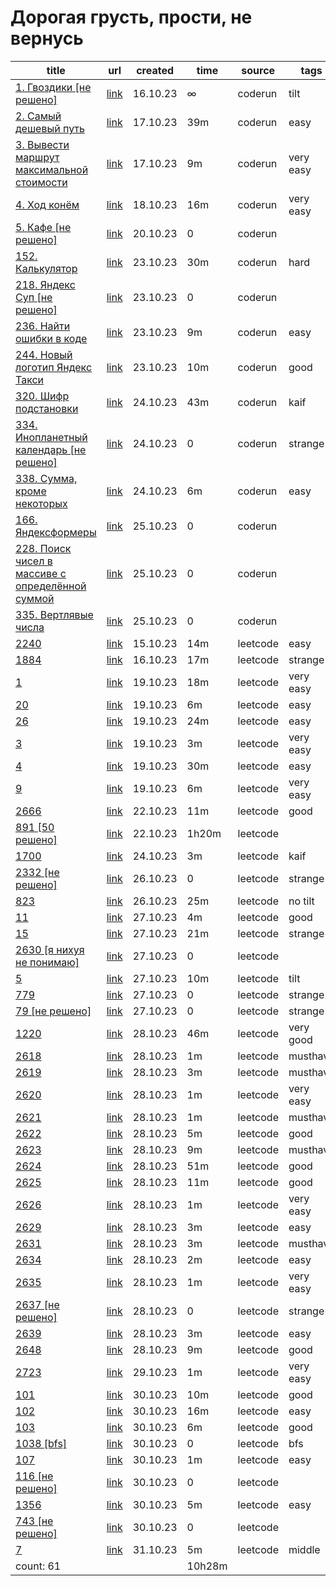 # Дорогая грусть, прости, не вернусь
|title|url|created|time|source|tags|
|---|---|---|---|---|---|
|[1. Гвоздики [не решено]](https://github.com/lld4n/leetcode/tree/master/1.%20Гвоздики%20%5Bне%20решено%5D)|[link](https://coderun.yandex.ru/problem/pin?currentPage=1&pageSize=10&rowNumber=1&compiler=nodejs)|16.10.23|∞|coderun|tilt|
|[2. Самый дешевый путь](https://github.com/lld4n/leetcode/tree/master/2.%20Самый%20дешевый%20путь)|[link](https://coderun.yandex.ru/problem/cheapest-way?currentPage=1&pageSize=10&rowNumber=2&compiler=java)|17.10.23|39m|coderun|easy|
|[3. Вывести маршрут максимальной стоимости](https://github.com/lld4n/leetcode/tree/master/3.%20Вывести%20маршрут%20максимальной%20стоимости)|[link](https://coderun.yandex.ru/problem/print-the-route-of-the-maximum-cost?currentPage=1&pageSize=10&rowNumber=3)|17.10.23|9m|coderun|very easy|
|[4. Ход конём](https://github.com/lld4n/leetcode/tree/master/4.%20Ход%20конём)|[link](https://coderun.yandex.ru/problem/knight-move?currentPage=1&pageSize=10&rowNumber=4)|18.10.23|16m|coderun|very easy|
|[5. Кафе [не решено]](https://github.com/lld4n/leetcode/tree/master/5.%20Кафе%20%5Bне%20решено%5D)|[link](https://coderun.yandex.ru/problem/cafe?currentPage=1&pageSize=10&rowNumber=5)|20.10.23|0|coderun||
|[152. Калькулятор](https://github.com/lld4n/leetcode/tree/master/152.%20Калькулятор)|[link](https://coderun.yandex.ru/problem/calculator?currentPage=1&pageSize=10&tag=first_2023_frontend&rowNumber=1)|23.10.23|30m|coderun|hard|
|[218. Яндекс Суп [не решено]](https://github.com/lld4n/leetcode/tree/master/218.%20Яндекс%20Суп%20%5Bне%20решено%5D)|[link](https://coderun.yandex.ru/problem/yandex-soup?currentPage=1&pageSize=10&tag=first_2023_frontend&rowNumber=7)|23.10.23|0|coderun||
|[236. Найти ошибки в коде](https://github.com/lld4n/leetcode/tree/master/236.%20Найти%20ошибки%20в%20коде)|[link](https://coderun.yandex.ru/problem/find-bugs?currentPage=1&pageSize=10&tag=first_2023_frontend&rowNumber=9)|23.10.23|9m|coderun|easy|
|[244. Новый логотип Яндекс Такси](https://github.com/lld4n/leetcode/tree/master/244.%20Новый%20логотип%20Яндекс%20Такси)|[link](https://coderun.yandex.ru/problem/picture-with-a-variation?currentPage=3&pageSize=10&tag=first_2023_frontend&rowNumber=24)|23.10.23|10m|coderun|good|
|[320. Шифр подстановки](https://github.com/lld4n/leetcode/tree/master/320.%20Шифр%20подстановки)|[link](https://coderun.yandex.ru/problem/substitution-code?currentPage=4&pageSize=10&tag=first_2023_frontend&rowNumber=38)|24.10.23|43m|coderun|kaif|
|[334. Инопланетный календарь [не решено]](https://github.com/lld4n/leetcode/tree/master/334.%20Инопланетный%20календарь%20%5Bне%20решено%5D)|[link](https://coderun.yandex.ru/problem/alien-calendar?currentPage=5&pageSize=10&tag=first_2023_frontend&rowNumber=42)|24.10.23|0|coderun|strange|
|[338. Сумма, кроме некоторых](https://github.com/lld4n/leetcode/tree/master/338.%20Сумма,%20кроме%20некоторых)|[link](https://coderun.yandex.ru/problem/sum-except?currentPage=5&pageSize=10&tag=first_2023_frontend&rowNumber=43)|24.10.23|6m|coderun|easy|
|[166. Яндексформеры](https://github.com/lld4n/leetcode/tree/master/166.%20Яндексформеры)|[link](https://coderun.yandex.ru/problem/yandexformers?currentPage=2&pageSize=10&tag=first_2023_frontend&rowNumber=12)|25.10.23|0|coderun||
|[228. Поиск чисел в массиве с определённой суммой](https://github.com/lld4n/leetcode/tree/master/228.%20Поиск%20чисел%20в%20массиве%20с%20определённой%20суммой)|[link](https://coderun.yandex.ru/problem/search-for-numbers?currentPage=1&pageSize=10&tag=first_2023_frontend&rowNumber=8)|25.10.23|0|coderun||
|[335. Вертлявые числа](https://github.com/lld4n/leetcode/tree/master/335.%20Вертлявые%20числа)|[link](https://coderun.yandex.ru/problem/shuffling-numbers?currentPage=1&pageSize=10&search=%D0%B2%D0%B5%D1%80%D1%82%D0%BB%D1%8F%D0%B2%D1%8B%D0%B5&rowNumber=1)|25.10.23|0|coderun||
|[2240](https://github.com/lld4n/leetcode/tree/master/2240)|[link](https://leetcode.com/problems/number-of-ways-to-buy-pens-and-pencils/description/)|15.10.23|14m|leetcode|easy|
|[1884](https://github.com/lld4n/leetcode/tree/master/1884)|[link](https://leetcode.com/problems/egg-drop-with-2-eggs-and-n-floors/description/)|16.10.23|17m|leetcode|strange|
|[1](https://github.com/lld4n/leetcode/tree/master/1)|[link](https://leetcode.com/problems/two-sum/)|19.10.23|18m|leetcode|very easy|
|[20](https://github.com/lld4n/leetcode/tree/master/20)|[link](https://leetcode.com/problems/valid-parentheses/description/)|19.10.23|6m|leetcode|easy|
|[26](https://github.com/lld4n/leetcode/tree/master/26)|[link](https://leetcode.com/problems/remove-duplicates-from-sorted-array/)|19.10.23|24m|leetcode|easy|
|[3](https://github.com/lld4n/leetcode/tree/master/3)|[link](https://leetcode.com/problems/longest-substring-without-repeating-characters/)|19.10.23|3m|leetcode|very easy|
|[4](https://github.com/lld4n/leetcode/tree/master/4)|[link](https://leetcode.com/problems/median-of-two-sorted-arrays/description/)|19.10.23|30m|leetcode|easy|
|[9](https://github.com/lld4n/leetcode/tree/master/9)|[link](https://leetcode.com/problems/palindrome-number/)|19.10.23|6m|leetcode|very easy|
|[2666](https://github.com/lld4n/leetcode/tree/master/2666)|[link](https://leetcode.com/problems/allow-one-function-call/)|22.10.23|11m|leetcode|good|
|[891 [50 решено]](https://github.com/lld4n/leetcode/tree/master/891%20%5B50%20решено%5D)|[link](https://leetcode.com/problems/sum-of-subsequence-widths/)|22.10.23|1h20m|leetcode||
|[1700](https://github.com/lld4n/leetcode/tree/master/1700)|[link](https://leetcode.com/problems/number-of-students-unable-to-eat-lunch/description/)|24.10.23|3m|leetcode|kaif|
|[2332 [не решено]](https://github.com/lld4n/leetcode/tree/master/2332%20%5Bне%20решено%5D)|[link](https://leetcode.com/problems/the-latest-time-to-catch-a-bus/description/)|26.10.23|0|leetcode|strange|
|[823](https://github.com/lld4n/leetcode/tree/master/823)|[link](https://leetcode.com/problems/binary-trees-with-factors/description/?envType=daily-question&envId=2023-10-26)|26.10.23|25m|leetcode|no tilt|
|[11](https://github.com/lld4n/leetcode/tree/master/11)|[link](https://leetcode.com/problems/container-with-most-water/description/)|27.10.23|4m|leetcode|good|
|[15](https://github.com/lld4n/leetcode/tree/master/15)|[link](https://leetcode.com/problems/3sum/description/)|27.10.23|21m|leetcode|strange|
|[2630 [я нихуя не понимаю]](https://github.com/lld4n/leetcode/tree/master/2630%20%5Bя%20нихуя%20не%20понимаю%5D)|[link](https://leetcode.com/problems/memoize-ii/description/)|27.10.23|0|leetcode||
|[5](https://github.com/lld4n/leetcode/tree/master/5)|[link](https://leetcode.com/problems/longest-palindromic-substring/description/?envType=daily-question&envId=2023-10-27)|27.10.23|10m|leetcode|tilt|
|[779](https://github.com/lld4n/leetcode/tree/master/779)|[link](https://leetcode.com/problems/k-th-symbol-in-grammar/description/?envType=daily-question&envId=2023-10-25)|27.10.23|0|leetcode|strange|
|[79 [не решено]](https://github.com/lld4n/leetcode/tree/master/79%20%5Bне%20решено%5D)|[link](https://leetcode.com/problems/word-search/)|27.10.23|0|leetcode|strange|
|[1220](https://github.com/lld4n/leetcode/tree/master/1220)|[link](https://leetcode.com/problems/count-vowels-permutation/description/?envType=daily-question&envId=2023-10-28)|28.10.23|46m|leetcode|very good|
|[2618](https://github.com/lld4n/leetcode/tree/master/2618)|[link](https://leetcode.com/problems/check-if-object-instance-of-class/description/)|28.10.23|1m|leetcode|musthave|
|[2619](https://github.com/lld4n/leetcode/tree/master/2619)|[link](https://leetcode.com/problems/array-prototype-last/description/)|28.10.23|3m|leetcode|musthave|
|[2620](https://github.com/lld4n/leetcode/tree/master/2620)|[link](https://leetcode.com/problems/counter/description/)|28.10.23|1m|leetcode|very easy|
|[2621](https://github.com/lld4n/leetcode/tree/master/2621)|[link](https://leetcode.com/problems/sleep/description/)|28.10.23|1m|leetcode|musthave|
|[2622](https://github.com/lld4n/leetcode/tree/master/2622)|[link](https://leetcode.com/problems/cache-with-time-limit/)|28.10.23|5m|leetcode|good|
|[2623](https://github.com/lld4n/leetcode/tree/master/2623)|[link](https://leetcode.com/problems/memoize/description/)|28.10.23|9m|leetcode|musthave|
|[2624](https://github.com/lld4n/leetcode/tree/master/2624)|[link](https://leetcode.com/problems/snail-traversal/description/)|28.10.23|51m|leetcode|good|
|[2625](https://github.com/lld4n/leetcode/tree/master/2625)|[link](https://leetcode.com/problems/flatten-deeply-nested-array/)|28.10.23|11m|leetcode|good|
|[2626](https://github.com/lld4n/leetcode/tree/master/2626)|[link](https://leetcode.com/problems/array-reduce-transformation/description/)|28.10.23|1m|leetcode|very easy|
|[2629](https://github.com/lld4n/leetcode/tree/master/2629)|[link](https://leetcode.com/problems/function-composition/)|28.10.23|3m|leetcode|easy|
|[2631](https://github.com/lld4n/leetcode/tree/master/2631)|[link](https://leetcode.com/problems/group-by/description/)|28.10.23|3m|leetcode|musthave|
|[2634](https://github.com/lld4n/leetcode/tree/master/2634)|[link](https://leetcode.com/problems/group-by/description/)|28.10.23|2m|leetcode|easy|
|[2635](https://github.com/lld4n/leetcode/tree/master/2635)|[link](https://leetcode.com/problems/apply-transform-over-each-element-in-array/description/)|28.10.23|1m|leetcode|very easy|
|[2637 [не решено]](https://github.com/lld4n/leetcode/tree/master/2637%20%5Bне%20решено%5D)|[link](https://leetcode.com/problems/promise-time-limit/description/)|28.10.23|0|leetcode|strange|
|[2639](https://github.com/lld4n/leetcode/tree/master/2639)|[link](https://leetcode.com/problems/find-the-width-of-columns-of-a-grid/)|28.10.23|3m|leetcode|easy|
|[2648](https://github.com/lld4n/leetcode/tree/master/2648)|[link](https://leetcode.com/problems/generate-fibonacci-sequence/description/)|28.10.23|9m|leetcode|good|
|[2723](https://github.com/lld4n/leetcode/tree/master/2723)|[link](https://leetcode.com/problems/add-two-promises/description/)|29.10.23|1m|leetcode|very easy|
|[101](https://github.com/lld4n/leetcode/tree/master/101)|[link](https://leetcode.com/problems/symmetric-tree/description/)|30.10.23|10m|leetcode|good|
|[102](https://github.com/lld4n/leetcode/tree/master/102)|[link](https://leetcode.com/problems/binary-tree-level-order-traversal/description/)|30.10.23|16m|leetcode|easy|
|[103](https://github.com/lld4n/leetcode/tree/master/103)|[link](https://leetcode.com/problems/binary-tree-zigzag-level-order-traversal/description/)|30.10.23|6m|leetcode|good|
|[1038 [bfs]](https://github.com/lld4n/leetcode/tree/master/1038%20%5Bbfs%5D)|[link](https://leetcode.com/problems/binary-search-tree-to-greater-sum-tree/description/)|30.10.23|0|leetcode|bfs|
|[107](https://github.com/lld4n/leetcode/tree/master/107)|[link](https://leetcode.com/problems/binary-tree-level-order-traversal-ii/description/)|30.10.23|1m|leetcode|easy|
|[116 [не решено]](https://github.com/lld4n/leetcode/tree/master/116%20%5Bне%20решено%5D)|[link](https://leetcode.com/problems/populating-next-right-pointers-in-each-node/)|30.10.23|0|leetcode||
|[1356](https://github.com/lld4n/leetcode/tree/master/1356)|[link](https://leetcode.com/problems/sort-integers-by-the-number-of-1-bits/description/?envType=daily-question&envId=2023-10-30)|30.10.23|5m|leetcode|easy|
|[743 [не решено]](https://github.com/lld4n/leetcode/tree/master/743%20%5Bне%20решено%5D)|[link](https://leetcode.com/problems/network-delay-time/description/?envType=list&envId=53js48ke)|30.10.23|0|leetcode||
|[7](https://github.com/lld4n/leetcode/tree/master/7)|[link](https://leetcode.com/problems/reverse-integer/description/)|31.10.23|5m|leetcode|middle|
|count: 61| | |10h28m| | | 